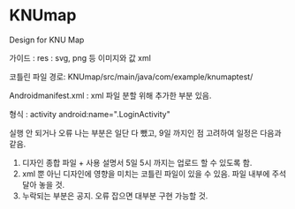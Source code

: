 # KNUmap

Design for KNU Map

가이드 :
res : svg, png 등 이미지와 값 xml

코틀린 파일 경로: KNUmap/src/main/java/com/example/knumaptest/

Androidmanifest.xml : xml 파일 분할 위해 추가한 부분 있음.

형식 : activity android:name=".LoginActivity"

실행 안 되거나 오류 나는 부분은 일단 다 뺐고, 9일 까지인 점 고려하여 일정은 다음과 같음.

1. 디자인 종합 파일 + 사용 설명서 5일 5시 까지는 업로드 할 수 있도록 함.
2. xml 뿐 아닌 디자인에 영향을 미치는 코틀린 파일이 있을 수 있음. 파일 내부에 주석 달아 놓을 것.
3. 누락되는 부분은 공지. 오류 잡으면 대부분 구현 가능할 것.
